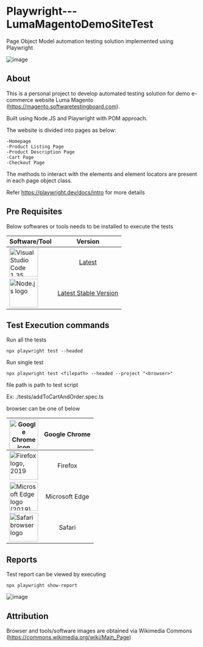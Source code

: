 # Playwright---LumaMagentoDemoSiteTest
Page Object Model automation testing solution implemented using Playwright 

![image](https://user-images.githubusercontent.com/49988272/234053486-b6d63616-13c9-466f-8443-281bc9213a49.png)


## About

This is a personal project to develop automated testing solution for demo e-commerce website Luma Magento (https://magento.softwaretestingboard.com). 

Built using Node.JS and Playwright with POM approach.

The website is divided into pages as below:

```
-Homepage 
-Product Listing Page
-Product Description Page
-Cart Page
-Checkout Page
```

The methods to interact with the elements and element locators are present in each page object class.

Refer https://playwright.dev/docs/intro for more details

## Pre Requisites 

Below softwares or tools needs to be installed to execute the tests


| Software/Tool        | Version       | 
| -------------------- |:-------------:| 
| <a title="Microsoft, Public domain, via Wikimedia Commons" href="https://commons.wikimedia.org/wiki/File:Visual_Studio_Code_1.35_icon.svg"><img width="75" alt="Visual Studio Code 1.35 icon" src="https://upload.wikimedia.org/wikipedia/commons/thumb/9/9a/Visual_Studio_Code_1.35_icon.svg/512px-Visual_Studio_Code_1.35_icon.svg.png"></a>      | <a href="https://code.visualstudio.com/download">Latest</a> |
| <a title="node.js authors, Public domain, via Wikimedia Commons" href="https://commons.wikimedia.org/wiki/File:Node.js_logo.svg"><img width="75" alt="Node.js logo" src="https://upload.wikimedia.org/wikipedia/commons/thumb/d/d9/Node.js_logo.svg/512px-Node.js_logo.svg.png"></a>      | <a href="https://nodejs.org/en/download">Latest Stable Version</a>      |
 
## Test Execution commands

Run all the tests

`npx playwright test --headed`

Run single test

`npx playwright test <filepath> --headed --project "<browser>"`

file path is path to test script
 
Ex: ./tests/addToCartAndOrder.spec.ts

browser can be one of below


|<a title="See page for author, Public domain, via Wikimedia Commons" href="https://commons.wikimedia.org/wiki/File:Google_Chrome_icon_(2011).png"><img width="75" alt="Google Chrome icon (2011)" src="https://upload.wikimedia.org/wikipedia/commons/8/87/Google_Chrome_icon_%282011%29.png"></a>|Google Chrome|
|----|:---:|
|<a title="Mozilla Corporation, MPL 2 &lt;https://www.mozilla.org/en-US/MPL/2.0/&gt;, via Wikimedia Commons" href="https://commons.wikimedia.org/wiki/File:Firefox_logo,_2019.svg"><img width="75" alt="Firefox logo, 2019" src="https://upload.wikimedia.org/wikipedia/commons/thumb/a/a0/Firefox_logo%2C_2019.svg/64px-Firefox_logo%2C_2019.svg.png"></a>|Firefox|
|<a title="Microsoft Corporation, MIT &lt;http://opensource.org/licenses/mit-license.php&gt;, via Wikimedia Commons" href="https://commons.wikimedia.org/wiki/File:Microsoft_Edge_logo_(2019).svg"><img width="75" alt="Microsoft Edge logo (2019)" src="https://upload.wikimedia.org/wikipedia/commons/thumb/9/98/Microsoft_Edge_logo_%282019%29.svg/512px-Microsoft_Edge_logo_%282019%29.svg.png"></a>|Microsoft Edge|
|<a title="Apple Inc.Vectorization:  CMetalCore, Public domain, via Wikimedia Commons" href="https://commons.wikimedia.org/wiki/File:Safari_browser_logo.svg"><img width="75" alt="Safari browser logo" src="https://upload.wikimedia.org/wikipedia/commons/thumb/5/52/Safari_browser_logo.svg/128px-Safari_browser_logo.svg.png"></a>|Safari|

## Reports

Test report can be viewed by executing 

`npx playwright show-report`

![image](https://user-images.githubusercontent.com/49988272/234057629-708925ad-1f05-473d-ac29-650ea030dff0.png)

## Attribution

Browser and tools/software images are obtained via Wikimedia Commons (https://commons.wikimedia.org/wiki/Main_Page)
